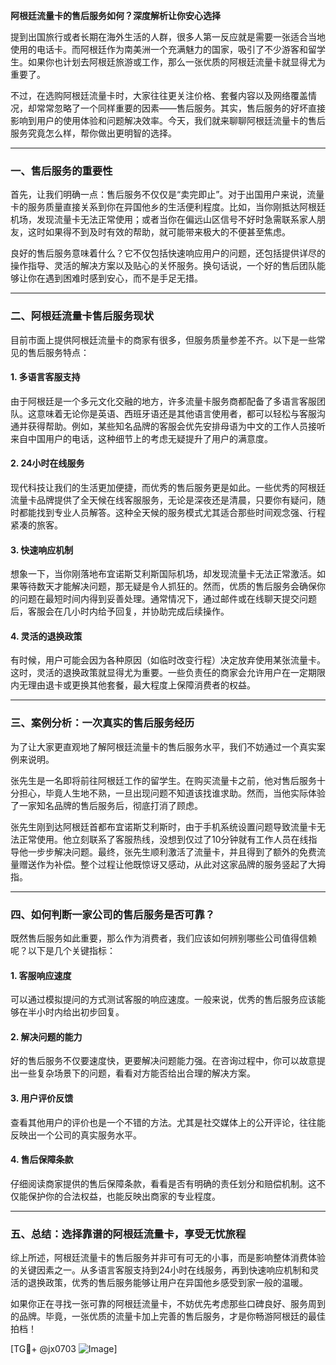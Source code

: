 **阿根廷流量卡的售后服务如何？深度解析让你安心选择**

提到出国旅行或者长期在海外生活的人群，很多人第一反应就是需要一张适合当地使用的电话卡。而阿根廷作为南美洲一个充满魅力的国家，吸引了不少游客和留学生。如果你也计划去阿根廷旅游或工作，那么一张优质的阿根廷流量卡就显得尤为重要了。

不过，在选购阿根廷流量卡时，大家往往更关注价格、套餐内容以及网络覆盖情况，却常常忽略了一个同样重要的因素——售后服务。其实，售后服务的好坏直接影响到用户的使用体验和问题解决效率。今天，我们就来聊聊阿根廷流量卡的售后服务究竟怎么样，帮你做出更明智的选择。

---

### **一、售后服务的重要性**
首先，让我们明确一点：售后服务不仅仅是“卖完即止”。对于出国用户来说，流量卡的服务质量直接关系到你在异国他乡的生活便利程度。比如，当你刚抵达阿根廷机场，发现流量卡无法正常使用；或者当你在偏远山区信号不好时急需联系家人朋友，这时如果得不到及时有效的帮助，就可能带来极大的不便甚至焦虑。

良好的售后服务意味着什么？它不仅包括快速响应用户的问题，还包括提供详尽的操作指导、灵活的解决方案以及贴心的关怀服务。换句话说，一个好的售后团队能够让你在遇到困难时感到安心，而不是手足无措。

---

### **二、阿根廷流量卡售后服务现状**
目前市面上提供阿根廷流量卡的商家有很多，但服务质量参差不齐。以下是一些常见的售后服务特点：

#### **1. 多语言客服支持**
由于阿根廷是一个多元文化交融的地方，许多流量卡服务商都配备了多语言客服团队。这意味着无论你是英语、西班牙语还是其他语言使用者，都可以轻松与客服沟通并获得帮助。例如，某些知名品牌的客服会优先安排母语为中文的工作人员接听来自中国用户的电话，这种细节上的考虑无疑提升了用户的满意度。

#### **2. 24小时在线服务**
现代科技让我们的生活更加便捷，而优秀的售后服务更是如此。一些优秀的阿根廷流量卡品牌提供了全天候在线客服服务，无论是深夜还是清晨，只要你有疑问，随时都能找到专业人员解答。这种全天候的服务模式尤其适合那些时间观念强、行程紧凑的旅客。

#### **3. 快速响应机制**
想象一下，当你刚落地布宜诺斯艾利斯国际机场，却发现流量卡无法正常激活。如果等待数天才能解决问题，那无疑是令人抓狂的。然而，优质的售后服务会确保你的问题在最短时间内得到妥善处理。通常情况下，通过邮件或在线聊天提交问题后，客服会在几小时内给予回复，并协助完成后续操作。

#### **4. 灵活的退换政策**
有时候，用户可能会因为各种原因（如临时改变行程）决定放弃使用某张流量卡。这时，灵活的退换政策就显得尤为重要。一些负责任的商家会允许用户在一定期限内无理由退卡或更换其他套餐，最大程度上保障消费者的权益。

---

### **三、案例分析：一次真实的售后服务经历**
为了让大家更直观地了解阿根廷流量卡的售后服务水平，我们不妨通过一个真实案例来说明。

张先生是一名即将前往阿根廷工作的留学生。在购买流量卡之前，他对售后服务十分担心，毕竟人生地不熟，一旦出现问题不知道该找谁求助。然而，当他实际体验了一家知名品牌的售后服务后，彻底打消了顾虑。

张先生刚到达阿根廷首都布宜诺斯艾利斯时，由于手机系统设置问题导致流量卡无法正常使用。他立刻联系了客服热线，没想到仅过了10分钟就有工作人员在线指导他一步步解决问题。最终，张先生顺利激活了流量卡，并且得到了额外的免费流量赠送作为补偿。整个过程让他既惊讶又感动，从此对这家品牌的服务竖起了大拇指。

---

### **四、如何判断一家公司的售后服务是否可靠？**
既然售后服务如此重要，那么作为消费者，我们应该如何辨别哪些公司值得信赖呢？以下是几个关键指标：

#### **1. 客服响应速度**
可以通过模拟提问的方式测试客服的响应速度。一般来说，优秀的售后服务应该能够在半小时内给出初步回复。

#### **2. 解决问题的能力**
好的售后服务不仅要速度快，更要解决问题能力强。在咨询过程中，你可以故意提出一些复杂场景下的问题，看看对方能否给出合理的解决方案。

#### **3. 用户评价反馈**
查看其他用户的评价也是一个不错的方法。尤其是社交媒体上的公开评论，往往能反映出一个公司的真实服务水平。

#### **4. 售后保障条款**
仔细阅读商家提供的售后保障条款，看看是否有明确的责任划分和赔偿机制。这不仅能保护你的合法权益，也能反映出商家的专业程度。

---

### **五、总结：选择靠谱的阿根廷流量卡，享受无忧旅程**
综上所述，阿根廷流量卡的售后服务并非可有可无的小事，而是影响整体消费体验的关键因素之一。从多语言客服支持到24小时在线服务，再到快速响应机制和灵活的退换政策，优秀的售后服务能够让用户在异国他乡感受到家一般的温暖。

如果你正在寻找一张可靠的阿根廷流量卡，不妨优先考虑那些口碑良好、服务周到的品牌。毕竟，一张优质的流量卡加上完善的售后服务，才是你畅游阿根廷的最佳拍档！

[TG💪+ @jx0703 ![Image](https://github.com/user-attachments/assets/dbca1d08-cadb-493c-b0ec-ad6f7a83f270)]